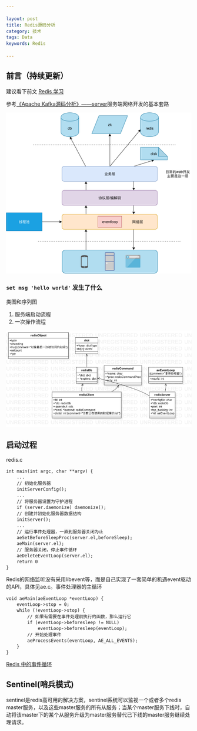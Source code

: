 ```yaml
---

layout: post
title: Redis源码分析
category: 技术
tags: Data
keywords: Redis

---
```


## 前言（持续更新）

建议看下前文 [Redis 学习](http://redisdoc.com/topic/protocol.html)

参考[《Apache Kafka源码分析》——server](http://qiankunli.github.io/2019/01/30/kafka_learn_2.html)服务端网络开发的基本套路

![](/public/upload/architecture/network_communication.png)

### `set msg 'hello world'` 发生了什么

类图和序列图

1. 服务端启动流程
2. 一次操作流程

![](/public/upload/data/redis_class_diagram.png)


## 启动过程

redis.c

	int main(int argc, char **argv) {
		...
		// 初始化服务器
		initServerConfig();
		...
		// 将服务器设置为守护进程
		if (server.daemonize) daemonize();
		// 创建并初始化服务器数据结构
		initServer();
		...
		// 运行事件处理器，一直到服务器关闭为止
		aeSetBeforeSleepProc(server.el,beforeSleep);
		aeMain(server.el);
		// 服务器关闭，停止事件循环
		aeDeleteEventLoop(server.el);
		return 0
	}

Redis的网络监听没有采用libevent等，而是自己实现了一套简单的机遇event驱动的API，具体见ae.c。事件处理器的主循环 

	void aeMain(aeEventLoop *eventLoop) {
		eventLoop->stop = 0;
		while (!eventLoop->stop) {
			// 如果有需要在事件处理前执行的函数，那么运行它
			if (eventLoop->beforesleep != NULL)
				eventLoop->beforesleep(eventLoop);
			// 开始处理事件
			aeProcessEvents(eventLoop, AE_ALL_EVENTS);
		}
	}

[Redis 中的事件循环](https://draveness.me/redis-eventloop)

## Sentinel(哨兵模式)

sentinel是redis高可用的解决方案，sentinel系统可以监视一个或者多个redis master服务，以及这些master服务的所有从服务；当某个master服务下线时，自动将该master下的某个从服务升级为master服务替代已下线的master服务继续处理请求。

